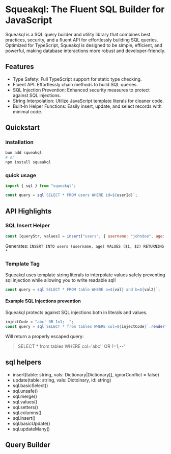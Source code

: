 # Squeakql: The Fluent SQL Builder for JavaScript

Squeakql is a SQL query builder and utility library that combines best practices, security, and a fluent API for effortlessly building SQL queries. Optimized for TypeScript, Squeakql is designed to be simple, efficient, and powerful, making database interactions more robust and developer-friendly.

## Features

- Type Safety: Full TypeScript support for static type checking.
- Fluent API: Effortlessly chain methods to build SQL queries.
- SQL Injection Prevention: Enhanced security measures to protect against SQL injections.
- String Interpolation: Utilize JavaScript template literals for cleaner code.
- Built-In Helper Functions: Easily insert, update, and select records with minimal code.

## Quickstart

### installation

```sh
bun add squeakql
# or
npm install squeakql
```

### quick usage

```js
import { sql } from "squeakql";

const query = sql`SELECT * FROM users WHERE id=${userId}`;
```

## API Highlights

### SQL Insert Helper

```js
const [queryStr, values] = insert("users", { username: "johndoe", age: 25 });
```

Generates: `INSERT INTO users (username, age) VALUES ($1, $2) RETURNING *`

### Template Tag

Squeakql uses template string literals to interpolate values safely preventing sql injection while allowing you to write readable sql!

```js
const query = sql`SELECT * FROM table WHERE a=${val} and b=${val2}`;
```

#### Example SQL Injections prevention

Squeakql protects against SQL injections both in literals and values.

```js
injectCode = "abc' OR 1=1;--";
const query = sql`SELECT * from tables WHERE col=${injectCode}`.render();
```

Will return a properly escaped query:

> SELECT \* from tables WHERE col='abc'' OR 1=1;--'

## sql helpers

- insert(table: string, vals: Dictionary|Dictionary[], ignorConflict = false)
- update(table: string, vals: Dictoinary, id: string)
- sql.basicSelect()
- sql.unsafe()
- sql.merge()
- sql.values()
- sql.setters()
- sql.columns()
- sql.insert()
- sql.basicUpdate()
- sql.updateMany()

## Query Builder
